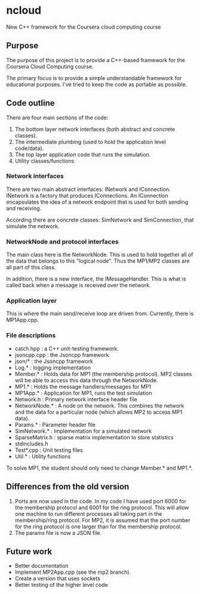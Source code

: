 # ncloud
New C++ framework for the Coursera cloud computing course

## Purpose
The purpose of this project is to provide a C++-based framework
for the Coursera Cloud Computing course.

The primary focus is to provide a simple understandable framework for educational purposes. I've tried to keep the code as portable as possible.


## Code outline
There are four main sections of the code:
1. The bottom layer network interfaces (both abstract and concrete classes).
2. The intermediate plumbing (used to hold the application level code/data).
3. The top layer application code that runs the simulation.
4. Utility classes/functions


### Network interfaces
There are two main abstract interfaces: INetwork and IConnection.  INetwork is a factory that produces IConnections.  An IConnection encapsulates the idea of a network endpoint that is used for both sending and receiving.

According there are concrete classes: SimNetwork and SimConnection, that simulate the network.


### NetworkNode and protocol interfaces
The main class here is the NetworkNode. This is used to hold together all of the data that belongs to this "logical node". Thus the MP1/MP2 classes are all part of this class.

In addition, there is a new interface, the IMessageHandler.  This is what is called back when a message is received over the network.


### Application layer
This is where the main send/receive loop are driven from.  Currently, there is MP1App.cpp.

### File descriptions
* catch.hpp : a C++ unit-testing framework.
* jsoncpp.cpp : the Jsoncpp framework
* json/* : the Jsoncpp framework
* Log.* : logging implementation
* Member.* : Holds data for MP1 (the membership protocol). MP2 classes will be able to access this data through the NetworkNode.
* MP1.* : Holds the message handlers/messages for MP1
* MP1App.* : Application for MP1, runs the test simulation
* Network.h : Primary network interface header file
* NetworkNode.* : A node on the network. This combines the network and the data for a particular node (which allows MP2 to access MP1 data).
* Params.* : Parameter header file
* SimNetwork.* : Implementation for a simulated network
* SparseMatrix.h : sparse matrix implementation to store statistics
* stdincludes.h
* Test*.cpp : Unit testing files
* Util.* : Utility functions

To solve MP1, the student should only need to change Member.* and MP1.*.

## Differences from the old version
1. Ports are now used in the code. In my code I have used port 6000 for the membership protocol and 6001 for the ring protocol. This will allow one machine to run different processes all taking part in the membership/ring protocol.  For MP2, it is assumed that the port number for the ring protocol is one larger than for the membership protocol.
2. The params file is now a JSON file.


## Future work
* Better documentation
* Implement MP2App.cpp (see the mp2 branch).
* Create a version that uses sockets
* Better testing of the higher level code

